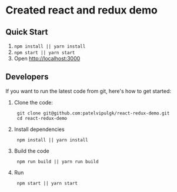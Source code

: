 # Created react and redux demo

## Quick Start
1. `npm install || yarn install`
2. `npm start || yarn start` 
3. Open <http://localhost:3000>

## Developers

If you want to run the latest code from git, here's how to get started:

1. Clone the code:

        git clone git@github.com:patelvipulgk/react-redux-demo.git
        cd react-redux-demo

2. Install dependencies

        npm install || yarn install

3. Build the code

        npm run build || yarn run build 

4. Run

        npm start || yarn start
